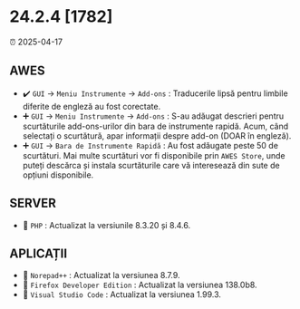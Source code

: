 # 24.2.4 [1782]

⏰ 2025-04-17

## AWES
- ✔️ `GUI` -> `Meniu Instrumente` -> `Add-ons` : Traducerile lipsă pentru limbile diferite de engleză au fost corectate.  
- ➕ `GUI` -> `Meniu Instrumente` -> `Add-ons` : S-au adăugat descrieri pentru scurtăturile add-ons-urilor din bara de instrumente rapidă. Acum, când selectați o scurtătură, apar informații despre add-on (DOAR în engleză).  
- ➕ `GUI` -> `Bara de Instrumente Rapidă` : Au fost adăugate peste 50 de scurtături. Mai multe scurtături vor fi disponibile prin `AWES Store`, unde puteți descărca și instala scurtăturile care vă interesează din sute de opțiuni disponibile.

## SERVER
- 🔄 `PHP`    : Actualizat la versiunile 8.3.20 și 8.4.6.

## APLICAȚII
- 🔄 `Norepad++` : Actualizat la versiunea 8.7.9.
- 🔄 `Firefox Developer Edition` : Actualizat la versiunea 138.0b8.
- 🔄 `Visual Studio Code` : Actualizat la versiunea 1.99.3.
